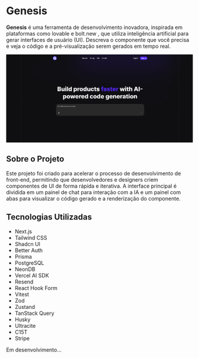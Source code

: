 # Genesis

**Genesis** é uma ferramenta de desenvolvimento inovadora, inspirada em plataformas como lovable e bolt.new , que utiliza inteligência artificial para gerar interfaces de usuário (UI). Descreva o componente que você precisa e veja o código e a pré-visualização serem gerados em tempo real.

![Dashboard do Genesis UI](./public/first.png)

## Sobre o Projeto

Este projeto foi criado para acelerar o processo de desenvolvimento de front-end, permitindo que desenvolvedores e designers criem componentes de UI de forma rápida e iterativa. A interface principal é dividida em um painel de chat para interação com a IA e um painel com abas para visualizar o código gerado e a renderização do componente.

## Tecnologias Utilizadas

- Next.js
- Tailwind CSS
- Shadcn UI
- Better Auth
- Prisma
- PostgreSQL
- NeonDB
- Vercel AI SDK
- Resend
- React Hook Form
- Vitest
- Zod
- Zustand
- TanStack Query
- Husky
- Ultracite
- C15T
- Stripe

Em desenvolvimento...